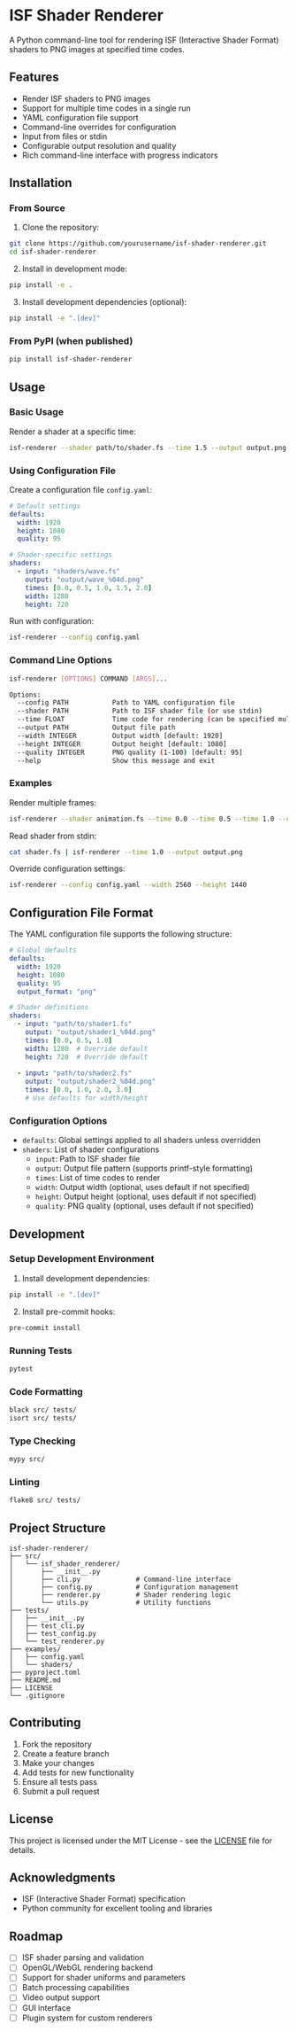 # ISF Shader Renderer

A Python command-line tool for rendering ISF (Interactive Shader Format) shaders to PNG images at specified time codes.

## Features

- Render ISF shaders to PNG images
- Support for multiple time codes in a single run
- YAML configuration file support
- Command-line overrides for configuration
- Input from files or stdin
- Configurable output resolution and quality
- Rich command-line interface with progress indicators

## Installation

### From Source

1. Clone the repository:
```bash
git clone https://github.com/yourusername/isf-shader-renderer.git
cd isf-shader-renderer
```

2. Install in development mode:
```bash
pip install -e .
```

3. Install development dependencies (optional):
```bash
pip install -e ".[dev]"
```

### From PyPI (when published)

```bash
pip install isf-shader-renderer
```

## Usage

### Basic Usage

Render a shader at a specific time:

```bash
isf-renderer --shader path/to/shader.fs --time 1.5 --output output.png
```

### Using Configuration File

Create a configuration file `config.yaml`:

```yaml
# Default settings
defaults:
  width: 1920
  height: 1080
  quality: 95

# Shader-specific settings
shaders:
  - input: "shaders/wave.fs"
    output: "output/wave_%04d.png"
    times: [0.0, 0.5, 1.0, 1.5, 2.0]
    width: 1280
    height: 720
```

Run with configuration:

```bash
isf-renderer --config config.yaml
```

### Command Line Options

```bash
isf-renderer [OPTIONS] COMMAND [ARGS]...

Options:
  --config PATH           Path to YAML configuration file
  --shader PATH           Path to ISF shader file (or use stdin)
  --time FLOAT            Time code for rendering (can be specified multiple times)
  --output PATH           Output file path
  --width INTEGER         Output width [default: 1920]
  --height INTEGER        Output height [default: 1080]
  --quality INTEGER       PNG quality (1-100) [default: 95]
  --help                  Show this message and exit
```

### Examples

Render multiple frames:
```bash
isf-renderer --shader animation.fs --time 0.0 --time 0.5 --time 1.0 --output frame_%04d.png
```

Read shader from stdin:
```bash
cat shader.fs | isf-renderer --time 1.0 --output output.png
```

Override configuration settings:
```bash
isf-renderer --config config.yaml --width 2560 --height 1440
```

## Configuration File Format

The YAML configuration file supports the following structure:

```yaml
# Global defaults
defaults:
  width: 1920
  height: 1080
  quality: 95
  output_format: "png"

# Shader definitions
shaders:
  - input: "path/to/shader1.fs"
    output: "output/shader1_%04d.png"
    times: [0.0, 0.5, 1.0]
    width: 1280  # Override default
    height: 720  # Override default
  
  - input: "path/to/shader2.fs"
    output: "output/shader2_%04d.png"
    times: [0.0, 1.0, 2.0, 3.0]
    # Use defaults for width/height
```

### Configuration Options

- `defaults`: Global settings applied to all shaders unless overridden
- `shaders`: List of shader configurations
  - `input`: Path to ISF shader file
  - `output`: Output file pattern (supports printf-style formatting)
  - `times`: List of time codes to render
  - `width`: Output width (optional, uses default if not specified)
  - `height`: Output height (optional, uses default if not specified)
  - `quality`: PNG quality (optional, uses default if not specified)

## Development

### Setup Development Environment

1. Install development dependencies:
```bash
pip install -e ".[dev]"
```

2. Install pre-commit hooks:
```bash
pre-commit install
```

### Running Tests

```bash
pytest
```

### Code Formatting

```bash
black src/ tests/
isort src/ tests/
```

### Type Checking

```bash
mypy src/
```

### Linting

```bash
flake8 src/ tests/
```

## Project Structure

```
isf-shader-renderer/
├── src/
│   └── isf_shader_renderer/
│       ├── __init__.py
│       ├── cli.py              # Command-line interface
│       ├── config.py           # Configuration management
│       ├── renderer.py         # Shader rendering logic
│       └── utils.py            # Utility functions
├── tests/
│   ├── __init__.py
│   ├── test_cli.py
│   ├── test_config.py
│   └── test_renderer.py
├── examples/
│   ├── config.yaml
│   └── shaders/
├── pyproject.toml
├── README.md
├── LICENSE
└── .gitignore
```

## Contributing

1. Fork the repository
2. Create a feature branch
3. Make your changes
4. Add tests for new functionality
5. Ensure all tests pass
6. Submit a pull request

## License

This project is licensed under the MIT License - see the [LICENSE](LICENSE) file for details.

## Acknowledgments

- ISF (Interactive Shader Format) specification
- Python community for excellent tooling and libraries

## Roadmap

- [ ] ISF shader parsing and validation
- [ ] OpenGL/WebGL rendering backend
- [ ] Support for shader uniforms and parameters
- [ ] Batch processing capabilities
- [ ] Video output support
- [ ] GUI interface
- [ ] Plugin system for custom renderers 